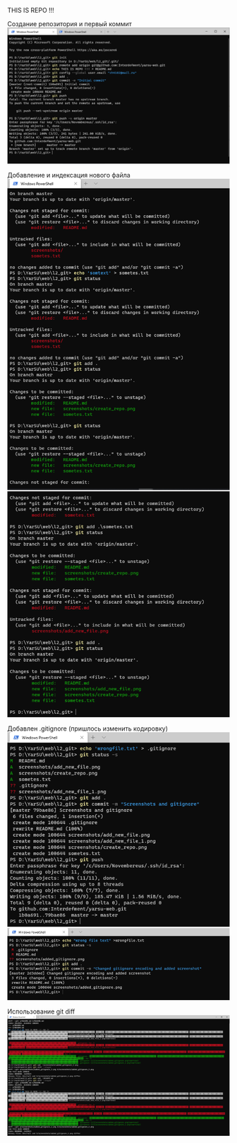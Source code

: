 THIS IS REPO !!! <br />

Создание репозитория и первый коммит <br />
![Создание репозитория и первый коммит](screenshots/create_repo.png?raw=true)

Добавление и индексация нового файла <br />
![Добавление и индексация нового файла (1)](screenshots/add_new_file.png?raw=true)
![Добавление и индексация нового файла (2)](screenshots/add_new_file_1.png?raw=true)

Добавлен .gitignore (пришлось изменить кодировку) <br />
![Добавлен .gitignore (1)](screenshots/added_gitignore.png?raw=true)
![Добавлен .gitignore (2)](screenshots/added_gitignore_2.png?raw=true)

Использование git diff <br />
![Использование git diff](screenshots/use_git_diff.png?raw=true)
